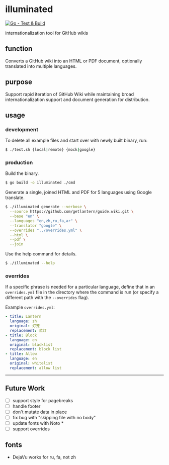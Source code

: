 # illuminated

[![Go - Test & Build](https://github.com/getlantern/illuminated/actions/workflows/go.yml/badge.svg)](https://github.com/getlantern/illuminated/actions/workflows/go.yml)

internationalization tool for GitHub wikis

## function
Converts a GitHub wiki into an HTML or PDF document, optionally translated into multiple languages.

## purpose

Support rapid iteration of GitHub Wiki while maintaining broad internationalization support and document generation for distribution. 

## usage

### development
To delete all example files and start over with newly built binary, run:
```sh
$ ./test.sh {local|remote} {mock|google}
```

### production
Build the binary.
```sh
$ go build -o illuminated ./cmd
```

Generate a single, joined HTML and PDF for 5 languages using Google translate.
```sh
$ ./illuminated generate --verbose \
  --source https://github.com/getlantern/guide.wiki.git \
  --base "en" \
  --languages "en,zh,ru,fa,ar" \
  --translator "google" \
  --overrides "../overrides.yml" \
  --html \
  --pdf \
  --join
```

Use the help command for details.
```sh
$ ./illuminated --help
```
### overrides
If a specific phrase is needed for a particular language, define that in an `overrides.yml` file in the directory where the command is run (or specify a different path with the `--overrides` flag).

Example `overrides.yml`:
```yaml
- title: Lantern
  language: zh
  original: 灯笼
  replacement: 蓝灯
- title: Block
  language: en
  original: blacklist
  replacement: block list
- title: Allow
  language: en
  original: whitelist
  replacement: allow list
```


---

## Future Work
- [ ] support style for pagebreaks
- [ ] handle footer
- [ ] don't mutate data in place
- [ ] fix bug with "skipping file with no body"
- [ ] update fonts with Noto *
- [ ] support overrides

## fonts
- DejaVu works for ru, fa, not zh

